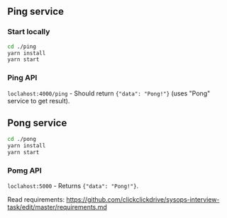 ## Ping service

### Start locally

```bash
cd ./ping
yarn install
yarn start
```

### Ping API

`loclahost:4000/ping` - Should return `{"data": "Pong!"}` (uses "Pong" service to get result).

## Pong service

```bash
cd ./pong
yarn install
yarn start
```

### Pomg API

`loclahost:5000` - Returns `{"data": "Pong!"}`.

Read requirements: https://github.com/clickclickdrive/sysops-interview-task/edit/master/requirements.md
